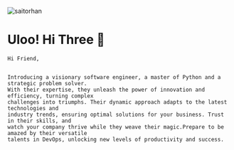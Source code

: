 <p align="left"> <img src="https://komarev.com/ghpvc/?username=YusufDEDE" alt="saitorhan" /> </p>

# Uloo! Hi Three 👋

```
Hi Friend,


Introducing a visionary software engineer, a master of Python and a strategic problem solver.
With their expertise, they unleash the power of innovation and efficiency, turning complex
challenges into triumphs. Their dynamic approach adapts to the latest technologies and
industry trends, ensuring optimal solutions for your business. Trust in their skills, and
watch your company thrive while they weave their magic.Prepare to be amazed by their versatile
talents in DevOps, unlocking new levels of productivity and success.
```
